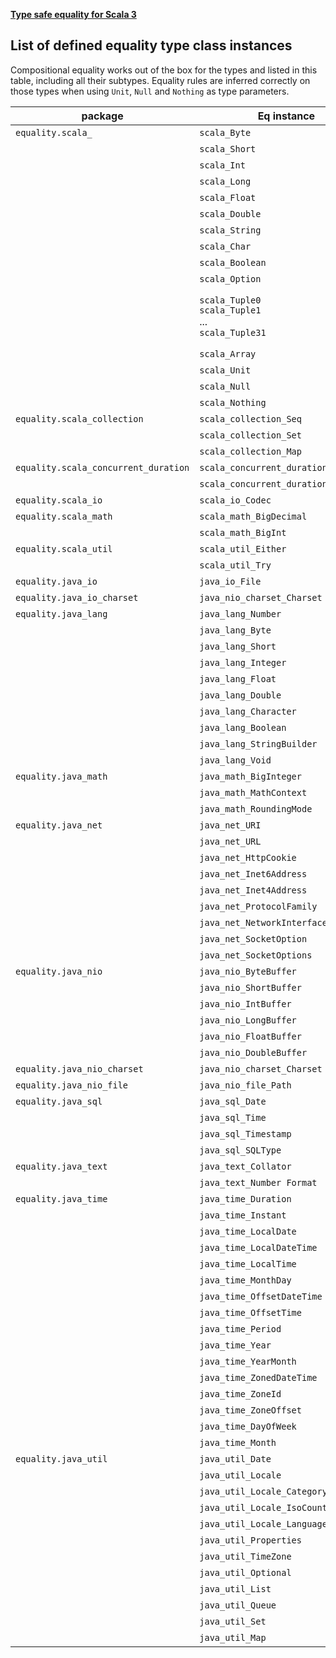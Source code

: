 **[Type safe equality for Scala 3](https://github.com/antognini/type-safe-equality)**

## List of defined equality type class instances

Compositional equality works out of the box for the types and listed in this table, including all their subtypes.
Equality rules are inferred correctly on those types when using `Unit`, `Null` and `Nothing` as type parameters.

| package                              | Eq instance                                                      | equality for type                                                                                                                                         |
|--------------------------------------|------------------------------------------------------------------|-----------------------------------------------------------------------------------------------------------------------------------------------------------|
| `equality.scala_`                    | `scala_Byte`                                                     | [scala.Byte](https://scala-lang.org/api/3.x/scala/Byte.html)                                                                                              |
|                                      | `scala_Short`                                                    | [scala.Short](https://scala-lang.org/api/3.x/scala/Short.html)                                                                                            |
|                                      | `scala_Int`                                                      | [scala.Int](https://scala-lang.org/api/3.x/scala/Int.html)                                                                                                |
|                                      | `scala_Long`                                                     | [scala.Long](https://scala-lang.org/api/3.x/scala/Long.html)                                                                                              |
|                                      | `scala_Float`                                                    | [scala.Float](https://scala-lang.org/api/3.x/scala/Float.html)                                                                                            |
|                                      | `scala_Double`                                                   | [scala.Double](https://scala-lang.org/api/3.x/scala/Double.html)                                                                                          |
|                                      | `scala_String`                                                   | [scala.String](https://docs.oracle.com/en/java/javase/11/docs/api/java.base/java/lang/String.html)                                                        |
|                                      | `scala_Char`                                                     | [scala.Char](https://scala-lang.org/api/3.x/scala/Char.html)                                                                                              |
|                                      | `scala_Boolean`                                                  | [scala.Boolean](https://scala-lang.org/api/3.x/scala/Boolean.html)                                                                                        |
|                                      | `scala_Option`                                                   | [scala.Option](https://scala-lang.org/api/3.x/scala/Option.html)                                                                                          |
|                                      | `scala_Tuple0` <br/>`scala_Tuple1`<br/> ... <br/>`scala_Tuple31` | [scala.EmptyTuple](https://scala-lang.org/api/3.x/scala/EmptyTuple$.html) <br/> `T1 *: EmptyTuple` <br/> ... <br/> `T1 *: T2 *: ... *: T31 *: EmptyTuple` |
|                                      | `scala_Array`                                                    | [scala.Array](https://scala-lang.org/api/3.x/scala/Array.html)                                                                                            |
|                                      | `scala_Unit`                                                     | [scala.Unit](https://scala-lang.org/api/3.x/scala/Unit.html)                                                                                              |
|                                      | `scala_Null`                                                     | [scala.Null](https://scala-lang.org/api/3.x/scala/Null.html)                                                                                              |
|                                      | `scala_Nothing`                                                  | [scala.Nothing](https://scala-lang.org/api/3.x/scala/Nothing.html)                                                                                        |
| `equality.scala_collection`          | `scala_collection_Seq`                                           | [scala.collection.Seq[A]](https://scala-lang.org/api/3.x/scala/collection/Seq.html)                                                                       |
|                                      | `scala_collection_Set`                                           | [scala.collection.Set[A]](https://scala-lang.org/api/3.x/scala/collection/Set.html)                                                                       |
|                                      | `scala_collection_Map`                                           | [scala.collection.Map[K, V]](https://scala-lang.org/api/3.x/scala/collection/Map.html)                                                                    |
| `equality.scala_concurrent_duration` | `scala_concurrent_duration_Duration`                             | [scala.concurrent.duration.Duration](https://scala-lang.org/api/3.x/scala/concurrent/duration/Duration.html)                                              |
|                                      | `scala_concurrent_duration_Deadline`                             | [scala.concurrent.duration.Deadline](https://scala-lang.org/api/3.x/scala/concurrent/duration/Deadline.html)                                              |
| `equality.scala_io`                  | `scala_io_Codec`                                                 | [scala.io_Codec](https://scala-lang.org/api/3.x/scala/io/Codec.html)                                                                                      |
| `equality.scala_math`                | `scala_math_BigDecimal`                                          | [scala.math.BigDecimal](https://scala-lang.org/api/3.x/scala/math/BigDecimal.html)                                                                        |
|                                      | `scala_math_BigInt`                                              | [scala.math.BigInt](https://scala-lang.org/api/3.x/scala/math/BigInt.html)                                                                                |
| `equality.scala_util`                | `scala_util_Either`                                              | [scala.util.Either[A, B]](https://scala-lang.org/api/3.x/scala/util/Either.html)                                                                          |
|                                      | `scala_util_Try`                                                 | [scala.util.Try[T]](https://scala-lang.org/api/3.x/scala/util/Try.html)                                                                                   |
| `equality.java_io`                   | `java_io_File`                                                   | [java.io.File](https://docs.oracle.com/en/java/javase/11/docs/api/java.base/java/io/File.html)                                                            |
| `equality.java_io_charset`           | `java_nio_charset_Charset`                                       | [java.nio.charset.Charset](https://docs.oracle.com/en/java/javase/11/docs/api/java.base/java/nio/charset/Charset.html)                                    |
| `equality.java_lang`                 | `java_lang_Number`                                               | [java.lang.Number](https://docs.oracle.com/en/java/javase/11/docs/api/java.base/java/lang/Number.html)                                                    |
|                                      | `java_lang_Byte`                                                 | [java.lang.Byte](https://docs.oracle.com/en/java/javase/11/docs/api/java.base/java/lang/Byte.html)                                                        |
|                                      | `java_lang_Short`                                                | [java.lang.Short](https://docs.oracle.com/en/java/javase/11/docs/api/java.base/java/lang/Short.html)                                                      |
|                                      | `java_lang_Integer`                                              | [java.lang.Integer](https://docs.oracle.com/en/java/javase/11/docs/api/java.base/java/lang/Integer.html)                                                  |
|                                      | `java_lang_Float`                                                | [java.lang.Float](https://docs.oracle.com/en/java/javase/11/docs/api/java.base/java/lang/Float.html)                                                      |
|                                      | `java_lang_Double`                                               | [java.lang.Double](https://docs.oracle.com/en/java/javase/11/docs/api/java.base/java/lang/Double.html)                                                    |
|                                      | `java_lang_Character`                                            | [java.lang.Character](https://docs.oracle.com/en/java/javase/11/docs/api/java.base/java/lang/Character.html)                                              |
|                                      | `java_lang_Boolean`                                              | [java.lang.Boolean](https://docs.oracle.com/en/java/javase/11/docs/api/java.base/java/lang/Boolean.html)                                                  |
|                                      | `java_lang_StringBuilder`                                        | [java.lang.StringBuilder](https://docs.oracle.com/en/java/javase/11/docs/api/java.base/java/lang/StringBuilder.html)                                      |
|                                      | `java_lang_Void`                                                 | [java.lang.Void](https://docs.oracle.com/en/java/javase/11/docs/api/java.base/java/lang/Void.html)                                                        |
| `equality.java_math`                 | `java_math_BigInteger`                                           | [java.math.BigInteger](https://docs.oracle.com/en/java/javase/11/docs/api/java.base/java/math/BigInteger.html)                                            |
|                                      | `java_math_MathContext`                                          | [java.math.MathContext](https://docs.oracle.com/en/java/javase/11/docs/api/java.base/java/math/MathContext.html)                                          |
|                                      | `java_math_RoundingMode`                                         | [java.math.RoundingMode](https://docs.oracle.com/en/java/javase/11/docs/api/java.base/java/math/RoundingMode.html)                                        |
| `equality.java_net`                  | `java_net_URI`                                                   | [java.net.URI](https://docs.oracle.com/en/java/javase/11/docs/api/java.base/java/net/URI.html)                                                            |
|                                      | `java_net_URL`                                                   | [java.net.URL](https://docs.oracle.com/en/java/javase/11/docs/api/java.base/java/net/URL.html)                                                            |
|                                      | `java_net_HttpCookie`                                            | [java.net.HttpCookie](https://docs.oracle.com/en/java/javase/11/docs/api/java.base/java/net/HttpCookie.html)                                              |
|                                      | `java_net_Inet6Address`                                          | [java.net.Inet6Address](https://docs.oracle.com/en/java/javase/11/docs/api/java.base/java/net/Inet6Address.html)                                          |
|                                      | `java_net_Inet4Address`                                          | [java.net.Inet4Address](https://docs.oracle.com/en/java/javase/11/docs/api/java.base/java/net/Inet4Address.html)                                          |
|                                      | `java_net_ProtocolFamily`                                        | [java.net.ProtocolFamily](https://docs.oracle.com/en/java/javase/11/docs/api/java.base/java/net/ProtocolFamily.html)                                      |
|                                      | `java_net_NetworkInterface`                                      | [java.net.NetworkInterface](https://docs.oracle.com/en/java/javase/11/docs/api/java.base/java/net/NetworkInterface.html)                                  |
|                                      | `java_net_SocketOption`                                          | [java.net.SocketOption](https://docs.oracle.com/en/java/javase/11/docs/api/java.base/java/net/SocketOption.html)                                          |
|                                      | `java_net_SocketOptions`                                         | [java.net.SocketOptions](https://docs.oracle.com/en/java/javase/11/docs/api/java.base/java/net/SocketOptions.html)                                        |
| `equality.java_nio`                  | `java_nio_ByteBuffer`                                            | [java.nio.ByteBuffer](https://docs.oracle.com/en/java/javase/11/docs/api/java.base/java/nio/ByteBuffer.html)                                              |
|                                      | `java_nio_ShortBuffer`                                           | [java.nio.ShortBuffer](https://docs.oracle.com/en/java/javase/11/docs/api/java.base/java/nio/ShortBuffer.html)                                            |
|                                      | `java_nio_IntBuffer`                                             | [java.nio.IntBuffer](https://docs.oracle.com/en/java/javase/11/docs/api/java.base/java/nio/IntBuffer.html)                                                |
|                                      | `java_nio_LongBuffer`                                            | [java.nio.LongBuffer](https://docs.oracle.com/en/java/javase/11/docs/api/java.base/java/nio/LongBuffer.html)                                              |
|                                      | `java_nio_FloatBuffer`                                           | [java.nio.FloatBuffer](https://docs.oracle.com/en/java/javase/11/docs/api/java.base/java/nio/FloatBuffer.html)                                            |
|                                      | `java_nio_DoubleBuffer`                                          | [java.nio.DoubleBuffer](https://docs.oracle.com/en/java/javase/11/docs/api/java.base/java/nio/DoubleBuffer.html)                                          |
| `equality.java_nio_charset`          | `java_nio_charset_Charset`                                       | [java.nio.charset.Charset](https://docs.oracle.com/en/java/javase/11/docs/api/java.base/java/nio/charset/Charset.html)                                    |
| `equality.java_nio_file`             | `java_nio_file_Path`                                             | [java.nio.file.Path](https://docs.oracle.com/en/java/javase/11/docs/api/java.base/java/nio/file/Path.html)                                                |
| `equality.java_sql`                  | `java_sql_Date`                                                  | [java.sql.Date](https://docs.oracle.com/en/java/javase/11/docs/api/java.sql/java/sql/Date.html)                                                           |
|                                      | `java_sql_Time`                                                  | [java.sql.Time](https://docs.oracle.com/en/java/javase/11/docs/api/java.sql/java/sql/Time.html)                                                           |
|                                      | `java_sql_Timestamp`                                             | [java.sql.Timestamp](https://docs.oracle.com/en/java/javase/11/docs/api/java.sql/java/sql/Timestamp.html)                                                 |
|                                      | `java_sql_SQLType `                                              | [java.sql.SQLType](https://docs.oracle.com/en/java/javase/11/docs/api/java.sql/java/sql/SQLType.html)                                                     |
| `equality.java_text`                 | `java_text_Collator`                                             | [java.text.Collator](https://docs.oracle.com/en/java/javase/11/docs/api/java.base/java/text/Collator.html)                                                |
|                                      | `java_text_Number Format`                                        | [java.text.NumberFormat](https://docs.oracle.com/en/java/javase/11/docs/api/java.base/java/text/NumberFormat.html)                                        |
| `equality.java_time`                 | `java_time_Duration`                                             | [java.time.Duration](https://docs.oracle.com/en/java/javase/11/docs/api/java.base/java/time/Duration.html)                                                |
|                                      | `java_time_Instant`                                              | [java.time.Instant](https://docs.oracle.com/en/java/javase/11/docs/api/java.base/java/time/Instant.html)                                                  |
|                                      | `java_time_LocalDate`                                            | [java.time.LocalDate](https://docs.oracle.com/en/java/javase/11/docs/api/java.base/java/time/LocalDate.html)                                              |
|                                      | `java_time_LocalDateTime`                                        | [java.time.LocalDateTime](https://docs.oracle.com/en/java/javase/11/docs/api/java.base/java/time/LocalDateTime.html)                                      |
|                                      | `java_time_LocalTime`                                            | [java.time.LocalTime](https://docs.oracle.com/en/java/javase/11/docs/api/java.base/java/time/LocalTime.html)                                              |
|                                      | `java_time_MonthDay`                                             | [java.time.MonthDay](https://docs.oracle.com/en/java/javase/11/docs/api/java.base/java/time/MonthDay.html)                                                |
|                                      | `java_time_OffsetDateTime`                                       | [java.time.OffsetDateTime](https://docs.oracle.com/en/java/javase/11/docs/api/java.base/java/time/OffsetDateTime.html)                                    |
|                                      | `java_time_OffsetTime`                                           | [java.time.OffsetTime](https://docs.oracle.com/en/java/javase/11/docs/api/java.base/java/time/OffsetTime.html)                                            |
|                                      | `java_time_Period`                                               | [java.time.Period](https://docs.oracle.com/en/java/javase/11/docs/api/java.base/java/time/Period.html)                                                    |
|                                      | `java_time_Year`                                                 | [java.time.Year](https://docs.oracle.com/en/java/javase/11/docs/api/java.base/java/time/Year.html)                                                        |
|                                      | `java_time_YearMonth`                                            | [java.time.YearMonth](https://docs.oracle.com/en/java/javase/11/docs/api/java.base/java/time/YearMonth.html)                                              |
|                                      | `java_time_ZonedDateTime`                                        | [java.time.ZonedDateTime](https://docs.oracle.com/en/java/javase/11/docs/api/java.base/java/time/ZonedDateTime.html)                                      |
|                                      | `java_time_ZoneId`                                               | [java.time.ZoneId](https://docs.oracle.com/en/java/javase/11/docs/api/java.base/java/time/ZoneId.html)                                                    |
|                                      | `java_time_ZoneOffset`                                           | [java.time.ZoneOffset](https://docs.oracle.com/en/java/javase/11/docs/api/java.base/java/time/ZoneOffset.html)                                            |
|                                      | `java_time_DayOfWeek`                                            | [java.time.DayOfWeek](https://docs.oracle.com/en/java/javase/11/docs/api/java.base/java/time/DayOfWeek.html)                                              |
|                                      | `java_time_Month`                                                | [java.time.Month](https://docs.oracle.com/en/java/javase/11/docs/api/java.base/java/time/Month.html)                                                      |
| `equality.java_util`                 | `java_util_Date`                                                 | [java.util.Date](https://docs.oracle.com/en/java/javase/11/docs/api/java.base/java/util/Date.html)                                                        |
|                                      | `java_util_Locale`                                               | [java.util.Locale](https://docs.oracle.com/en/java/javase/11/docs/api/java.base/java/util/Locale.html)                                                    |
|                                      | `java_util_Locale_Category`                                      | [java.util.Locale.Category](https://docs.oracle.com/en/java/javase/11/docs/api/java.base/java/util/Locale.Category.html)                                  |
|                                      | `java_util_Locale_IsoCountryCode`                                | [java.util.Locale.IsoCountryCode](https://docs.oracle.com/en/java/javase/11/docs/api/java.base/java/util/Locale.IsoCountryCode.html)                      |
|                                      | `java_util_Locale_LanguageRange`                                 | [java.util.Locale.LanguageRange](https://docs.oracle.com/en/java/javase/11/docs/api/java.base/java/util/Locale.LanguageRange.html)                        |
|                                      | `java_util_Properties`                                           | [java.util.Properties](https://docs.oracle.com/en/java/javase/11/docs/api/java.base/java/util/Properties.html)                                            |
|                                      | `java_util_TimeZone`                                             | [java.util.TimeZone](https://docs.oracle.com/en/java/javase/11/docs/api/java.base/java/util/TimeZone.html)                                                |
|                                      | `java_util_Optional`                                             | [java.util.Optional[T]](https://docs.oracle.com/en/java/javase/11/docs/api/java.base/java/util/Optional.html)                                             |                                                           
|                                      | `java_util_List`                                                 | [java.util.List[E]](https://docs.oracle.com/en/java/javase/11/docs/api/java.base/java/util/List.html)                                                     |                                                           
|                                      | `java_util_Queue`                                                | [java.util.Queue[E]](https://docs.oracle.com/en/java/javase/11/docs/api/java.base/java/util/Queue.html)                                                   |                                                           
|                                      | `java_util_Set`                                                  | [java.util.Set[E]](https://docs.oracle.com/en/java/javase/11/docs/api/java.base/java/util/Set.html)                                                       |                                                           
|                                      | `java_util_Map`                                                  | [java.util.Map[K, V]](https://docs.oracle.com/en/java/javase/11/docs/api/java.base/java/util/Map.html)                                                    |
